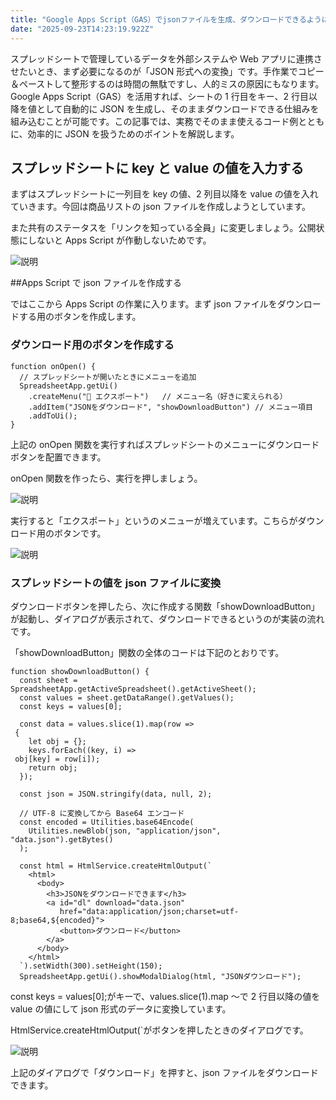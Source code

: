 ```yaml
---
title: "Google Apps Script（GAS）でjsonファイルを生成、ダウンロードできるようにする"
date: "2025-09-23T14:23:19.922Z"
---
```


スプレッドシートで管理しているデータを外部システムや Web アプリに連携させたいとき、まず必要になるのが「JSON 形式への変換」です。手作業でコピー＆ペーストして整形するのは時間の無駄ですし、人的ミスの原因にもなります。Google Apps Script（GAS）を活用すれば、シートの 1 行目をキー、2 行目以降を値として自動的に JSON を生成し、そのままダウンロードできる仕組みを組み込むことが可能です。この記事では、実務でそのまま使えるコード例とともに、効率的に JSON を扱うためのポイントを解説します。

## スプレッドシートに key と value の値を入力する

まずはスプレッドシートに一列目を key の値、2 列目以降を value の値を入れていきます。今回は商品リストの json ファイルを作成しようとしています。

また共有のステータスを「リンクを知っている全員」に変更しましょう。公開状態にしないと Apps Script が作動しないためです。

<img src="/uploads/8a0f78ee-3d1a-4d9c-8671-b55ba8d65e2f-スクリーンショット 2025-09-23 230021.png" alt="説明">

##Apps Script で json ファイルを作成する

ではここから Apps Script の作業に入ります。まず json ファイルをダウンロードする用のボタンを作成します。

### ダウンロード用のボタンを作成する

```script
function onOpen() {
  // スプレッドシートが開いたときにメニューを追加
  SpreadsheetApp.getUi()
    .createMenu("📂 エクスポート")   // メニュー名（好きに変えられる）
    .addItem("JSONをダウンロード", "showDownloadButton") // メニュー項目
    .addToUi();
}
```

上記の onOpen 関数を実行すればスプレッドシートのメニューにダウンロードボタンを配置できます。

onOpen 関数を作ったら、実行を押しましょう。

<img src="/uploads/a8fc5c9a-9a25-4465-98cc-00276b64ae81-スクリーンショット 2025-09-23 230853.png" alt="説明">

実行すると「エクスポート」というのメニューが増えています。こちらがダウンロード用のボタンです。

<img src="/uploads/251cbfc8-179a-462d-a653-6dc00f858e8a-スクリーンショット 2025-09-23 230710.png" alt="説明">

### スプレッドシートの値を json ファイルに変換

ダウンロードボタンを押したら、次に作成する関数「showDownloadButton」が起動し、ダイアログが表示されて、ダウンロードできるというのが実装の流れです。

「showDownloadButton」関数の全体のコードは下記のとおりです。

```script
function showDownloadButton() {
  const sheet = SpreadsheetApp.getActiveSpreadsheet().getActiveSheet();
  const values = sheet.getDataRange().getValues();
  const keys = values[0];

  const data = values.slice(1).map(row =>
 {
    let obj = {};
    keys.forEach((key, i) =>
 obj[key] = row[i]);
    return obj;
  });

  const json = JSON.stringify(data, null, 2);

  // UTF-8 に変換してから Base64 エンコード
  const encoded = Utilities.base64Encode(
    Utilities.newBlob(json, "application/json", "data.json").getBytes()
  );

  const html = HtmlService.createHtmlOutput(`
    <html>
      <body>
        <h3>JSONをダウンロードできます</h3>
        <a id="dl" download="data.json"
           href="data:application/json;charset=utf-8;base64,${encoded}">
           <button>ダウンロード</button>
        </a>
      </body>
    </html>
  `).setWidth(300).setHeight(150);
  SpreadsheetApp.getUi().showModalDialog(html, "JSONダウンロード");

```

const keys = values[0];がキーで、values.slice(1).map ～で 2 行目以降の値を value の値にして json 形式のデータに変換しています。

HtmlService.createHtmlOutput(`がボタンを押したときのダイアログです。

<img src="/uploads/dbb616a2-2fd0-4a1e-9718-53e3733f56c8-スクリーンショット 2025-09-23 232126.png" alt="説明">

上記のダイアログで「ダウンロード」を押すと、json ファイルをダウンロードできます。
